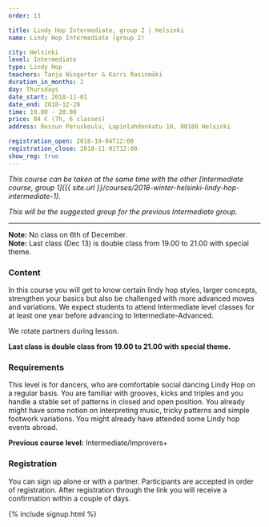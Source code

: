```yaml
---
order: 13

title: Lindy Hop Intermediate, group 2 | Helsinki
name: Lindy Hop Intermediate (group 2)

city: Helsinki
level: Intermediate
type: Lindy Hop
teachers: Tanja Wingerter & Karri Rasinmäki
duration_in_months: 2
day: Thursdays
date_start: 2018-11-01
date_end: 2018-12-20
time: 19.00 - 20.00
price: 84 € (7h, 6 classes)
address: Ressun Peruskoulu, Lapinlahdenkatu 10, 00180 Helsinki

registration_open: 2018-10-04T12:00
registration_close: 2018-11-01T12:00
show_reg: true
---
```


_This course can be taken at the same time with the other [Intermediate course, group 1]({{ site.url }}/courses/2018-winter-helsinki-lindy-hop-intermediate-1)._

_This will be the suggested group for the previous Intermediate group._

---

**Note:** No class on 6th of December.  
**Note:** Last class (Dec 13) is double class from 19.00 to 21.00 with special theme.

### Content
In this course you will get to know certain lindy hop styles, larger concepts, strengthen your basics but also be challenged with more advanced moves and variations. We expect students to attend Intermediate level classes for at least one year before advancing to Intermediate-Advanced.

We rotate partners during lesson.

**Last class is double class from 19.00 to 21.00 with special theme.**

### Requirements
This level is for dancers, who are comfortable social dancing Lindy Hop on a regular basis. You are familiar with grooves, kicks and triples and you handle a stable set of patterns in closed and open position. You already might have some notion on interpreting music, tricky patterns and simple footwork variations. You might already have attended some Lindy hop events abroad.

__Previous course level:__ Intermediate/Improvers+

### Registration
You can sign up alone or with a partner. Participants are accepted in order of registration. After registration through the link you will receive a confirmation within a couple of days.

{% include signup.html %}
